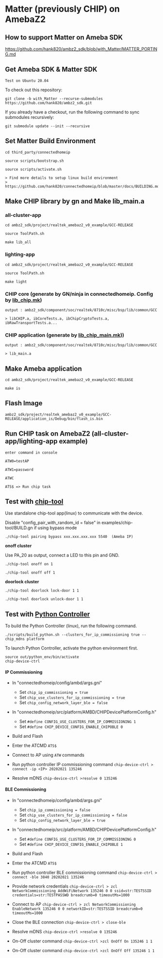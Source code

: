 # Matter (previously CHIP) on AmebaZ2

## How to support Matter on Ameba SDK

https://github.com/hank820/ambz2_sdk/blob/with_Matter/MATTER_PORTING.md

## Get Ameba SDK & Matter SDK

    Test on Ubuntu 20.04

To check out this repository:

    git clone -b with_Matter --recurse-submodules https://github.com/hank820/ambz2_sdk.git

If you already have a checkout, run the following command to sync submodules recursively:

	git submodule update --init --recursive


## Set Matter Build Environment 

    cd third_party/connectedhomeip

    source scripts/bootstrap.sh

    source scripts/activate.sh

    > Find more details to setup linux build environment
    > https://github.com/hank820/connectedhomeip/blob/master/docs/BUILDING.md


## Make CHIP library by gn and Make lib_main.a
### all-cluster-app

    cd ambz2_sdk/project/realtek_amebaz2_v0_example/GCC-RELEASE

    source ToolPath.sh
	
    make lib_all

### lighting-app

    cd ambz2_sdk/project/realtek_amebaz2_v0_example/GCC-RELEASE

    source ToolPath.sh

    make light

### CHIP core (generate by GN/ninja in connectedhomeip. Config by [lib_chip.mk](https://github.com/hank820/ambz2_sdk/blob/with_Matter/project/realtek_amebaz2_v0_example/GCC-RELEASE/lib_chip.mk))

    output : ambz2_sdk/component/soc/realtek/8710c/misc/bsp/lib/common/GCC
	
    > libCHIP.a, ibCoreTests.a, ibChipCryptoTests.a, ibRawTransportTests.a...

### CHIP application (generate by [lib_chip_main.mk](https://github.com/hank820/ambz2_sdk/blob/with_Matter/project/realtek_amebaz2_v0_example/GCC-RELEASE/lib_chip_main.mk)))

    output : ambz2_sdk/component/soc/realtek/8710c/misc/bsp/lib/common/GCC

    > lib_main.a

## Make Ameba application
    cd ambz2_sdk/project/realtek_amebaz2_v0_example/GCC-RELEASE

    make is

## Flash Image
    ambz2_sdk/project/realtek_amebaz2_v0_example/GCC-RELEASE/application_is/Debug/bin/flash_is.bin

## Run CHIP task on AmebaZ2 (all-cluster-app/lighting-app example)
    enter command in console

    ATW0=testAP

    ATW1=password

    ATWC

    ATS$ => Run chip task


## Test with [chip-tool](https://github.com/hank820/connectedhomeip/tree/master/examples/chip-tool)
Use standalone chip-tool app(linux) to communicate with the device.

Disable "config_pair_with_random_id = false" in examples/chip-tool/BUILD.gn if using bypass mode

	./chip-tool pairing bypass xxx.xxx.xxx.xxx 5540  (Ameba IP)

<b>onoff cluster</b>

Use PA_20 as output, connect a LED to this pin and GND.

	./chip-tool onoff on 1

	./chip-tool onoff off 1
    
<b>doorlock cluster</b>

	./chip-tool doorlock lock-door 1 1
    
	./chip-tool doorlock unlock-door 1 1


## Test with [Python Controller](https://github.com/hank820/connectedhomeip/blob/master/docs/guides/python_chip_controller_building.md)
To build the Python Controller (linux), run the following command.

	./scripts/build_python.sh --clusters_for_ip_commissioning true --chip_mdns platform

To launch Python Controller, activate the python environment first.
	
	source out/python_env/bin/activate
	chip-device-ctrl

#### IP Commissioning
* In "connectedhomeip/config/ambd/args.gni"
	* Set `chip_ip_commissioning = true`
	* Set `chip_use_clusters_for_ip_commissioning = true`
	* Set `chip_config_network_layer_ble = false`

* In "connectedhomeip/src/platform/AMBD/CHIPDevicePlatformConfig.h"
	* Set `#define CONFIG_USE_CLUSTERS_FOR_IP_COMMISSIONING	1`
	* Set `#define CHIP_DEVICE_CONFIG_ENABLE_CHIPOBLE 0`

* Build and Flash
* Enter the ATCMD `ATS$`
* Connect to AP using `ATW` commands
* Run python controller IP commissioning command `chip-device-ctrl > connect -ip <IP> 20202021 135246`
* Resolve mDNS `chip-device-ctrl >resolve 0 135246`

#### BLE Commissioning
* In "connectedhomeip/config/ambd/args.gni"
	* Set `chip_ip_commissioning = false`
	* Set `chip_use_clusters_for_ip_commissioning = false`
	* Set `chip_config_network_layer_ble = true`

* In "connectedhomeip/src/platform/AMBD/CHIPDevicePlatformConfig.h"
	* Set `#define CONFIG_USE_CLUSTERS_FOR_IP_COMMISSIONING	0`
	* Set `#define CHIP_DEVICE_CONFIG_ENABLE_CHIPOBLE 1`

* Build and Flash
* Enter the ATCMD `ATS$`
* Run python controller BLE commissioning command `chip-device-ctrl > connect -ble 3840 20202021 135246`
* Provide network credentials `chip-device-ctrl > zcl NetworkCommissioning AddWiFiNetwork 135246 0 0 ssid=str:TESTSSID credentials=str:TESTPASSWD breadcrumb=0 timeoutMs=1000`
* Connect to AP `chip-device-ctrl > zcl NetworkCommissioning EnableNetwork 135246 0 0 networkID=str:TESTSSID breadcrumb=0 timeoutMs=1000`
* Close the BLE connection `chip-device-ctrl > close-ble`
* Resolve mDNS `chip-device-ctrl >resolve 0 135246`
* On-Off cluster command `chip-device-ctrl >zcl OnOff On 135246 1 1`
* On-Off cluster command `chip-device-ctrl >zcl OnOff Off 135246 1 1`